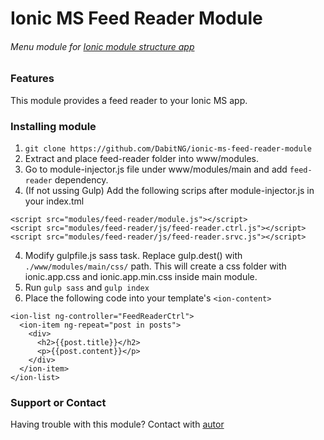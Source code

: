 # Ionic MS Feed Reader Module
###### Menu module for [Ionic module structure app](https://github.com/DabitNG/ionic-ms-starter)

### Features
This module provides a feed reader to your Ionic MS app.

### Installing module
1. `git clone https://github.com/DabitNG/ionic-ms-feed-reader-module`
2. Extract and place feed-reader folder into www/modules.
2. Go to module-injector.js file under www/modules/main and add `feed-reader` dependency.
3. (If not ussing Gulp) Add the following scrips after module-injector.js in your index.tml

  ```
  <script src="modules/feed-reader/module.js"></script>
  <script src="modules/feed-reader/js/feed-reader.ctrl.js"></script>
  <script src="modules/feed-reader/js/feed-reader.srvc.js"></script>
  ```
4. Modify gulpfile.js sass task. Replace gulp.dest() with `./www/modules/main/css/` path. This will create a css folder with ionic.app.css and ionic.app.min.css inside main module.
5. Run `gulp sass` and `gulp index`
6. Place the following code into your template's `<ion-content>`
  
  ```
  <ion-list ng-controller="FeedReaderCtrl">
    <ion-item ng-repeat="post in posts">
      <div>
        <h2>{{post.title}}</h2>
        <p>{{post.content}}</p>
      </div>
    </ion-item>
  </ion-list>
  ```

### Support or Contact
Having trouble with this module? Contact with [autor](https://github.com/DabitNG)
